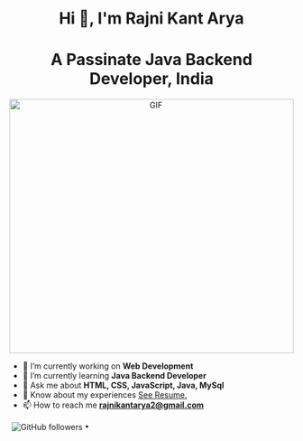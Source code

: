 <!---
rkmasai/rkmasai is a ✨ special ✨ repository because its `README.md` (this file) appears on your GitHub profile.
You can click the Preview link to take a look at your changes.
--->

<h1 align="center">Hi 👋, I'm Rajni Kant Arya</h1>
<h1 align="center">A Passinate Java Backend  Developer, India</h1>

<a target="_blank" align="center" padding="5%">
  <img height="450" width="100%" alt="GIF" src="https://postimg.cc/mzWzrC1Z">
</a>

- 🔭 I’m currently working on **Web Development**
- 🌱 I’m currently learning **Java Backend  Developer**
- 💬 Ask me about **HTML, CSS, JavaScript, Java, MySql**
- 📄 Know about my experiences [See Resume.]("")
- 📫 How to reach me **rajnikantarya2@gmail.com**

 <p align="left">  
  <img align="center" src="" />
  <img align="center" alt="GitHub followers" src=""> •   
  <img align="center" src="">
</p>

